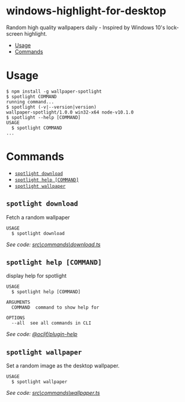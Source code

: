 windows-highlight-for-desktop
=============================

Random high quality wallpapers daily - Inspired by Windows 10&#39;s lock-screen highlight.

<!-- toc -->
* [Usage](#usage)
* [Commands](#commands)
<!-- tocstop -->
# Usage
<!-- usage -->
```sh-session
$ npm install -g wallpaper-spotlight
$ spotlight COMMAND
running command...
$ spotlight (-v|--version|version)
wallpaper-spotlight/1.0.0 win32-x64 node-v10.1.0
$ spotlight --help [COMMAND]
USAGE
  $ spotlight COMMAND
...
```
<!-- usagestop -->
# Commands
<!-- commands -->
* [`spotlight download`](#spotlight-download)
* [`spotlight help [COMMAND]`](#spotlight-help-command)
* [`spotlight wallpaper`](#spotlight-wallpaper)

## `spotlight download`

Fetch a random wallpaper

```
USAGE
  $ spotlight download
```

_See code: [src\commands\download.ts](https://github.com/JorgenVatle/windows-highlight-for-desktop/blob/v1.0.0/src\commands\download.ts)_

## `spotlight help [COMMAND]`

display help for spotlight

```
USAGE
  $ spotlight help [COMMAND]

ARGUMENTS
  COMMAND  command to show help for

OPTIONS
  --all  see all commands in CLI
```

_See code: [@oclif/plugin-help](https://github.com/oclif/plugin-help/blob/v2.1.4/src\commands\help.ts)_

## `spotlight wallpaper`

Set a random image as the desktop wallpaper.

```
USAGE
  $ spotlight wallpaper
```

_See code: [src\commands\wallpaper.ts](https://github.com/JorgenVatle/windows-highlight-for-desktop/blob/v1.0.0/src\commands\wallpaper.ts)_
<!-- commandsstop -->
